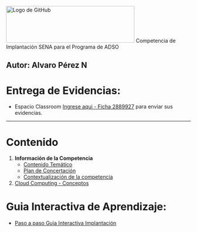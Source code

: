 <img src="https://www.shutterstock.com/image-vector/software-development-life-cycle-banner-260nw-2303524629.jpg" alt="Logo de GitHub" width="350" height="100">
Competencia de Implantación SENA para el Programa de ADSO

**Autor:** Alvaro Pérez N
---

# Entrega de Evidencias:
- Espacio Classroom [Ingrese aqui - Ficha 2889927](https://classroom.google.com/c/NzczMzQ0Mzk2MzI5?cjc=hinayfe3) para enviar sus evidencias.
---

# Contenido
1. **Información de la Competencia**
    - [Contenido Temático](https://github.com/aperezn298/ImplantacionSENA/tree/main/01_InfoCompetencia_2889927/ListaChequeoImplantación_V2_2889927.pdf)
    - [Plan de Concertación](https://github.com/aperezn298/ImplantacionSENA/tree/main/01_InfoCompetencia_2889927/Acta_Concertacion_Implantacion_Firmada_2889927.pdf)
    - [Contextualización de la competencia](https://github.com/aperezn298/ImplantacionSENA/tree/main/01_InfoCompetencia_2889927/00ContextualizacionImplantacion.pdf)
2. [Cloud Computing - Conceptos](https://github.com/aperezn298/ImplantacionSENA/tree/main/02_MaterialApoyo/01CloudComputing.pdf)

# Guia Interactiva de Aprendizaje:
- [Paso a paso Guia Interactiva Implantación](#)
